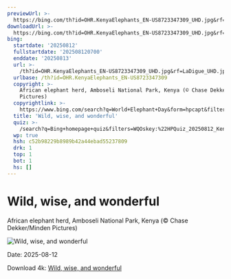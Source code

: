 ```yaml
---
previewUrl: >-
  https://bing.com/th?id=OHR.KenyaElephants_EN-US8723347309_UHD.jpg&rf=LaDigue_UHD.jpg&pid=hp&w=1024&h=576&rs=1&c=4
downloadUrl: >-
  https://bing.com/th?id=OHR.KenyaElephants_EN-US8723347309_UHD.jpg&rf=LaDigue_UHD.jpg&pid=hp&w=3840&h=2160&rs=1&c=4
bing:
  startdate: '20250812'
  fullstartdate: '202508120700'
  enddate: '20250813'
  url: >-
    /th?id=OHR.KenyaElephants_EN-US8723347309_UHD.jpg&rf=LaDigue_UHD.jpg&pid=hp&w=3840&h=2160&rs=1&c=4
  urlbase: /th?id=OHR.KenyaElephants_EN-US8723347309
  copyright: >-
    African elephant herd, Amboseli National Park, Kenya (© Chase Dekker/Minden
    Pictures)
  copyrightlink: >-
    https://www.bing.com/search?q=World+Elephant+Day&form=hpcapt&filters=HpDate%3a%2220250812_0700%22
  title: 'Wild, wise, and wonderful'
  quiz: >-
    /search?q=Bing+homepage+quiz&filters=WQOskey:%22HPQuiz_20250812_KenyaElephants%22&FORM=HPQUIZ
  wp: true
  hsh: c52b98229b8989b42a44ebad55237809
  drk: 1
  top: 1
  bot: 1
  hs: []
---
```

# Wild, wise, and wonderful

African elephant herd, Amboseli National Park, Kenya (© Chase Dekker/Minden Pictures)

![Wild, wise, and wonderful](https://bing.com/th?id=OHR.KenyaElephants_EN-US8723347309_UHD.jpg&rf=LaDigue_UHD.jpg&pid=hp&w=1024&h=576&rs=1&c=4)

Date: 2025-08-12

Download 4k: [Wild, wise, and wonderful](https://bing.com/th?id=OHR.KenyaElephants_EN-US8723347309_UHD.jpg&rf=LaDigue_UHD.jpg&pid=hp&w=3840&h=2160&rs=1&c=4)
